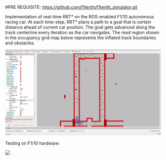 #PRE REQUISITE: https://github.com/f1tenth/f1tenth_simulator.git

Implementation of real-time RRT* on the ROS-enabled F1/10 autonomous racing car. At each time-step, RRT* plans a path to a goal that is certain distance ahead of current car position. The goal gets advanced along the track centerline every iteration as the car navigates. The read region shown in the occupancy grid map below represents the inflated track boundaries and obstacles.

![](rrt_star.gif)

Testing on F1/10 hardware:

![](car_testing2.gif)

